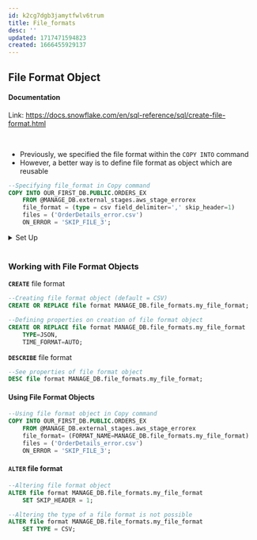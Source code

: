 ```yaml
---
id: k2cg7dgb3jamytfwlv6trum
title: File_formats
desc: ''
updated: 1717471594823
created: 1666455929137
---
```



## File Format Object

#### Documentation

Link: <https://docs.snowflake.com/en/sql-reference/sql/create-file-format.html>

<br>

- Previously, we specified the file format within the `COPY INTO` command
- However, a better way is to define file format as object which are reusable

```sql
--Specifying file_format in Copy command
COPY INTO OUR_FIRST_DB.PUBLIC.ORDERS_EX
    FROM @MANAGE_DB.external_stages.aws_stage_errorex
    file_format = (type = csv field_delimiter=',' skip_header=1)
    files = ('OrderDetails_error.csv')
    ON_ERROR = 'SKIP_FILE_3'; 
```

<details>
    <summary>Set Up</summary>

```sql
--Creating table
CREATE OR REPLACE TABLE OUR_FIRST_DB.PUBLIC.ORDERS_EX (
    ORDER_ID VARCHAR(30),
    AMOUNT INT,
    PROFIT INT,
    QUANTITY INT,
    CATEGORY VARCHAR(30),
    SUBCATEGORY VARCHAR(30));    
    
--Creating schema to keep things organized
CREATE OR REPLACE SCHEMA MANAGE_DB.file_formats;
```

</details>
<br>

### Working with File Format Objects

**`CREATE`** file format

```sql
--Creating file format object (default = CSV)
CREATE OR REPLACE file format MANAGE_DB.file_formats.my_file_format;

--Defining properties on creation of file format object   
CREATE OR REPLACE file format MANAGE_DB.file_formats.my_file_format
    TYPE=JSON,
    TIME_FORMAT=AUTO;    
```

**`DESCRIBE`** file format

```sql
--See properties of file format object
DESC file format MANAGE_DB.file_formats.my_file_format;
```

#### Using File Format Objects

```sql
--Using file format object in Copy command       
COPY INTO OUR_FIRST_DB.PUBLIC.ORDERS_EX
    FROM @MANAGE_DB.external_stages.aws_stage_errorex
    file_format= (FORMAT_NAME=MANAGE_DB.file_formats.my_file_format)
    files = ('OrderDetails_error.csv')
    ON_ERROR = 'SKIP_FILE_3'; 
```

#### **`ALTER`** file format

```sql
--Altering file format object
ALTER file format MANAGE_DB.file_formats.my_file_format
    SET SKIP_HEADER = 1;

--Altering the type of a file format is not possible
ALTER file format MANAGE_DB.file_formats.my_file_format
    SET TYPE = CSV;
```
